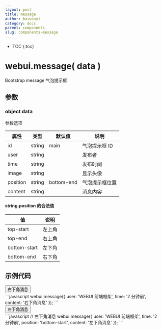 ```yaml
---
layout: post
title: message
author: baiwanyi
category: docs
parent: components
slug: components-message
---
```

* TOC
{:toc}

# webui.message( data )
Bootstrap message 气泡提示框

## 参数
### object data
参数选项

| 属性     | 类型   | 默认值     | 说明           |
| -------- | ------ | ---------- | -------------- |
| id       | string | main       | 气泡提示框 ID  |
| user     | string |            | 发布者         |
| time     | string |            | 发布时间       |
| image    | string |            | 显示头像       |
| position | string | bottom-end | 气泡提示框位置 |
| content  | string |            | 消息内容       |

#### string.position 的合法值

| 值           | 说明   |
| ------------ | ------ |
| top-start    | 左上角 |
| top-end      | 右上角 |
| bottom-start | 左下角 |
| bottom-end   | 右下角 |

## 示例代码

<div class="border py-4 px-3">
    <button type="button" class="btn btn-outline-primary" data-wb-action="message" value="bottom-end">右下角消息</button>
</div>
```javascript
webui.message({
    user: 'WEBUI 前端框架',
    time: '2 分钟前',
    content: '右下角消息'
});
```

<div class="border py-4 px-3">
    <button type="button" class="btn btn-outline-primary" data-wb-action="message" value="bottom-start">左下角消息</button>
</div>
```javascript
// 左下角消息
webui.message({
    user: 'WEBUI 前端框架',
    time: '2 分钟前',
    position: 'bottom-start',
    content: '左下角消息'
});
```
